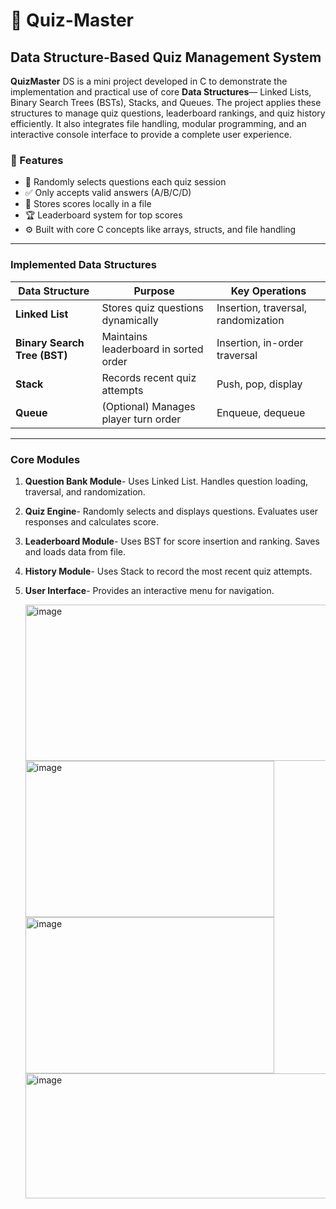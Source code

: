 #  🎯 Quiz-Master
## Data Structure-Based Quiz Management System
**QuizMaster** DS is a mini project developed in C to demonstrate the implementation and practical use of core **Data Structures**— Linked Lists, Binary Search Trees (BSTs), Stacks, and Queues.
The project applies these structures to manage quiz questions, leaderboard rankings, and quiz history efficiently.
It also integrates file handling, modular programming, and an interactive console interface to provide a complete user experience.
### 🧩 Features
- 🎲 Randomly selects questions each quiz session  
- ✅ Only accepts valid answers (A/B/C/D)  
- 💾 Stores scores locally in a file  
- 🏆 Leaderboard system for top scores  
- ⚙️ Built with core C concepts like arrays, structs, and file handling  
----
### Implemented Data Structures

| Data Structure               | Purpose                               | Key Operations                      |
| ---------------------------- | ------------------------------------- | ----------------------------------- |
| **Linked List**              | Stores quiz questions dynamically     | Insertion, traversal, randomization |
| **Binary Search Tree (BST)** | Maintains leaderboard in sorted order | Insertion, in-order traversal       |
| **Stack**                    | Records recent quiz attempts          | Push, pop, display                  |
| **Queue**                    | (Optional) Manages player turn order  | Enqueue, dequeue                    |
----
### Core Modules

1. **Question Bank Module**-
   Uses Linked List.
   Handles question loading, traversal, and randomization.
2. **Quiz Engine**-
   Randomly selects and displays questions.
   Evaluates user responses and calculates score.
3. **Leaderboard Module**-
   Uses BST for score insertion and ranking.
   Saves and loads data from file.
4. **History Module**-
   Uses Stack to record the most recent quiz attempts.
5. **User Interface**-
   Provides an interactive menu for navigation.

   <img width="800" height="250" alt="image" src="https://github.com/user-attachments/assets/ff49d63c-a307-47cc-8b1a-467c7be7a9be" />
   <img width="398" height="250" alt="image" src="https://github.com/user-attachments/assets/9094f136-dd1d-45fc-9c3b-21ab5f5b3fdf" />
   <img width="398" height="250" alt="image" src="https://github.com/user-attachments/assets/307cf82b-5c63-4f1f-95b7-8d96b8ff072f" />
   <img width="800" height="200" alt="image" src="https://github.com/user-attachments/assets/56fa8aa2-6a8d-4085-9a5d-36ea04506c88" />






   
